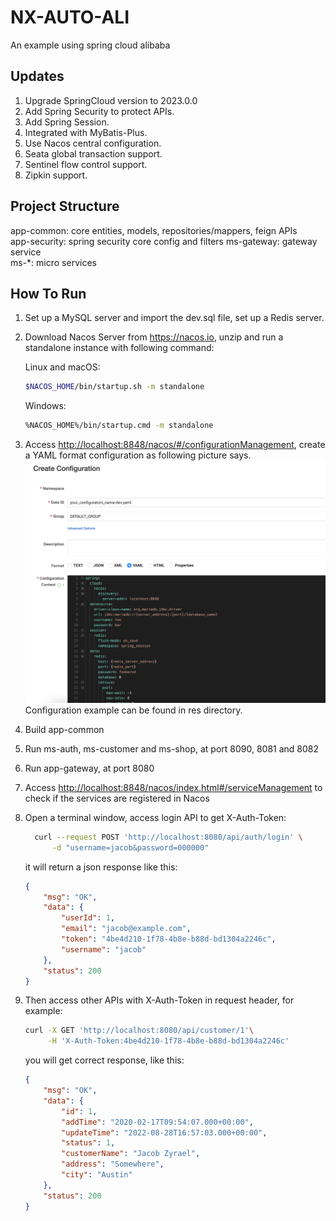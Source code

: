 # NX-AUTO-ALI

An example using spring cloud alibaba

## Updates

1. Upgrade SpringCloud version to 2023.0.0
2. Add Spring Security to protect APIs.
3. Add Spring Session.
4. Integrated with MyBatis-Plus.
5. Use Nacos central configuration.
6. Seata global transaction support.
7. Sentinel flow control support.
8. Zipkin support.

## Project Structure

app-common: core entities, models, repositories/mappers, feign APIs  
app-security: spring security core config and filters
ms-gateway: gateway service  
ms-*: micro services

## How To Run

1. Set up a MySQL server and import the dev.sql file, set up a Redis server.
2. Download Nacos Server from <https://nacos.io>, unzip and run a standalone instance with following command:  

    Linux and macOS:

    ```bash
    $NACOS_HOME/bin/startup.sh -m standalone 
    ```

    Windows:

    ```bash
    %NACOS_HOME%/bin/startup.cmd -m standalone 
    ```

3. Access [http://localhost:8848/nacos/#/configurationManagement](http://localhost:8848/nacos/#/configurationManagement), create a YAML format configuration as following picture says.
    ![nacos config](res/nacos_config.png)
    Configuration example can be found in res directory.
4. Build app-common
5. Run ms-auth, ms-customer and ms-shop, at port 8090, 8081 and 8082
6. Run app-gateway, at port 8080
7. Access [http://localhost:8848/nacos/index.html#/serviceManagement](http://localhost:8848/nacos/index.html#/serviceManagement) to check if the services are registered in Nacos
8. Open a terminal window, access login API to get X-Auth-Token:

    ```bash
      curl --request POST 'http://localhost:8080/api/auth/login' \
          -d "username=jacob&password=000000"
    ```

   it will return a json response like this:

    ```json
    {
        "msg": "OK",
        "data": {
            "userId": 1,
            "email": "jacob@example.com",
            "token": "4be4d210-1f78-4b8e-b88d-bd1304a2246c",
            "username": "jacob"
        },
        "status": 200
    }
    ```

9. Then access other APIs with X-Auth-Token in request header, for example:

    ```bash
    curl -X GET 'http://localhost:8080/api/customer/1'\
         -H 'X-Auth-Token:4be4d210-1f78-4b8e-b88d-bd1304a2246c'
    ```

    you will get correct response, like this:

    ```json
    {
        "msg": "OK",
        "data": {
            "id": 1,
            "addTime": "2020-02-17T09:54:07.000+00:00",
            "updateTime": "2022-08-28T16:57:03.000+00:00",
            "status": 1,
            "customerName": "Jacob Zyrael",
            "address": "Somewhere",
            "city": "Austin"
        },
        "status": 200
    }
    ```
